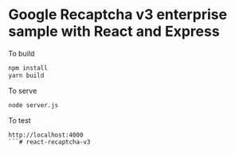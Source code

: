 # Google Recaptcha v3 enterprise sample with React and Express


To build
```sh
npm install
yarn build
```

To serve
```sh
node server.js
```

To test
```
http://localhost:4000
```# react-recaptcha-v3

